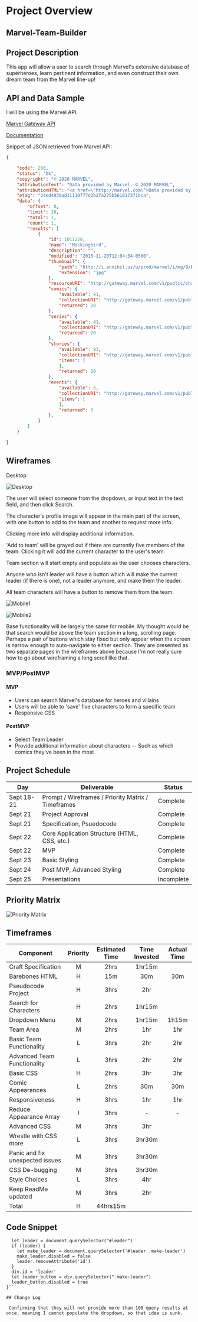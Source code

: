 # Project Overview

## Marvel-Team-Builder

## Project Description

This app will allow a user to search through Marvel's extensive database of superheroes, learn pertinent information, and even construct their own dream team from the Marvel line-up!

## API and Data Sample

I will be using the Marvel API.

[Marvel Gateway API](https://gateway.marvel.com)

[Documentation](https://developer.marvel.com/documentation/getting_started)

Snippet of JSON retrieved from Marvel API:

```JSON
{

    "code": 200,
    "status": "Ok",
    "copyright": "© 2020 MARVEL",
    "attributionText": "Data provided by Marvel. © 2020 MARVEL",
    "attributionHTML": "<a href=\"http://marvel.com\">Data provided by Marvel. © 2020 MARVEL</a>",
    "etag": "24ed4930ad11110f77d2b27a275b561817371bca",
    "data": {
        "offset": 0,
        "limit": 20,
        "total": 1,
        "count": 1,
        "results": [
            {
                "id": 1011220,
                "name": "Mockingbird",
                "description": "",
                "modified": "2015-11-20T12:04:34-0500",
                "thumbnail": {
                    "path": "http://i.annihil.us/u/prod/marvel/i/mg/9/b0/51e829af23af9",
                    "extension": "jpg"
                },
                "resourceURI": "http://gateway.marvel.com/v1/public/characters/1011220",
                "comics": {
                    "available": 91,
                    "collectionURI": "http://gateway.marvel.com/v1/public/characters/1011220/comics",
                    "returned": 20
                },
                "series": {
                    "available": 41,
                    "collectionURI": "http://gateway.marvel.com/v1/public/characters/1011220/series",
                    "returned": 20
                },
                "stories": {
                    "available": 93,
                    "collectionURI": "http://gateway.marvel.com/v1/public/characters/1011220/stories",
                    "items": [
                    ],
                    "returned": 20
                },
                "events": {
                    "available": 5,
                    "collectionURI": "http://gateway.marvel.com/v1/public/characters/1011220/events",
                    "items": [
                    ],
                    "returned": 5
                },
            }
        ]
    }

}
```

## Wireframes

Desktop

![Desktop](https://i.imgur.com/xSrQupU.png)

The user will select someone from the dropdown, or input text in the text field, and then click Search.

The character's profile image will appear in the main part of the screen, with one button to add to the team and another to request more info.

Clicking more info will display additional information.

'Add to team' will be grayed out if there are currently five members of the team. Clicking it will add the current character to the user's team.

Team section will start empty and populate as the user chooses characters.

Anyone who isn't leader will have a button which will make the current leader (if there is one), not a leader anymore, and make them the leader.

All team characters will have a button to remove them from the team.

![Mobile1](https://i.imgur.com/EpMGrwA.png)

![Mobile2](https://i.imgur.com/mcTvnBx.png)

Base functionality will be largely the same for mobile. My thought would be that search would be above the team section in a long, scrolling page. Perhaps a pair of buttons which stay fixed but only appear when the screen is narrow enough to auto-navigate to either section. They are presented as two separate pages in the wireframes above because I'm not really sure how to go about wireframing a long scroll like that.

### MVP/PostMVP

#### MVP 

- Users can search Marvel's database for heroes and villains 
- Users will be able to 'save' five characters to form a specific team
- Responsive CSS

#### PostMVP  

- Select Team Leader
- Provide additional information about characters
-- Such as which comics they've been in the most

## Project Schedule

|  Day | Deliverable | Status
|---|---| ---|
|Sept 18-21| Prompt / Wireframes / Priority Matrix / Timeframes | Complete
|Sept 21| Project Approval | Complete
|Sept 21| Specification, Psuedocode | Complete
|Sept 22| Core Application Structure (HTML, CSS, etc.) | Complete
|Sept 22| MVP | Complete
|Sept 23| Basic Styling | Complete
|Sept 24| Post MVP, Advanced Styling | Complete
|Sept 25| Presentations | Incomplete

## Priority Matrix

![Priority Matrix](https://i.imgur.com/5Gx31dZ.png)

## Timeframes

| Component | Priority | Estimated Time | Time Invested | Actual Time |
| --- | :---: |  :---: | :---: | :---: |
| Craft Specification | M | 2hrs| 1hr15m |  |
| Barebones HTML | H | 15m| 30m | 30m |
| Pseudocode Project | H | 3hrs| 2hr |  |
| Search for Characters | H | 2hrs| 1hr15m |  |
| Dropdown Menu | M | 2hrs | 1hr15m | 1h15m |
| Team Area | M | 2hrs | 1hr | 1hr |
| Basic Team Functionality | L | 3hrs | 2hr | 2hr |
| Advanced Team Functionality | L | 3hrs | 2hr | 2hr |
| Basic CSS | H | 2hrs | 3hr | 3hr |
| Comic Appearances | L | 2hrs | 30m | 30m |
| Responsiveness | H | 3hrs | 1hr | 1hr |
| Reduce Appearance Array | l | 3hrs | - | - |
| Advanced CSS | M | 3hrs | 3hr |  |
| Wrestle with CSS more | L | 3hrs | 3hr30m |  |
| Panic and fix unexpected issues | M | 3hrs | 3hr30m |  |
| CSS De-bugging | M | 3hrs | 3hr30m |  |
| Style Choices | L | 3hrs | 4hr |  |
| Keep ReadMe updated | M | 3hrs | 2hr |  |
| Total | H | 44hrs15m |  |  |

## Code Snippet

```function makeLeader(div) {
  let leader = document.querySelector("#leader")
  if (leader) {
    let make_leader = document.querySelector('#leader .make-leader')
    make_leader.disabled = false
    leader.removeAttribute('id')
  }
  div.id = 'leader'
  let leader_button = div.querySelector(".make-leader")
  leader_button.disabled = true
}```

## Change Log
 
 Confirming that they will not provide more than 100 query results at once, meaning I cannot populate the dropdown, so that idea is sunk. 

